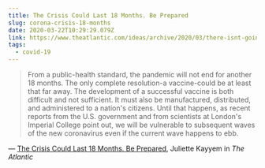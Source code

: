 ```yaml
---
title: The Crisis Could Last 18 Months. Be Prepared
slug: corona-crisis-18-months
date: 2020-03-22T10:29:29.079Z
link: https://www.theatlantic.com/ideas/archive/2020/03/there-isnt-going-be-all-clear-signal/608512/
tags:
  - covid-19
---
```


> From a public-health standard, the pandemic will not end for another 18 months. The only complete resolution-a vaccine-could be at least that far away. The development of a successful vaccine is both difficult and not sufficient. It must also be manufactured, distributed, and administered to a nation's citizens. Until that happens, as recent reports from the U.S. government and from scientists at London's Imperial College point out, we will be vulnerable to subsequent waves of the new coronavirus even if the current wave happens to ebb.

&mdash; [The Crisis Could Last 18 Months. Be Prepared](https://www.theatlantic.com/ideas/archive/2020/03/there-isnt-going-be-all-clear-signal/608512/), Juliette Kayyem in _The Atlantic_
